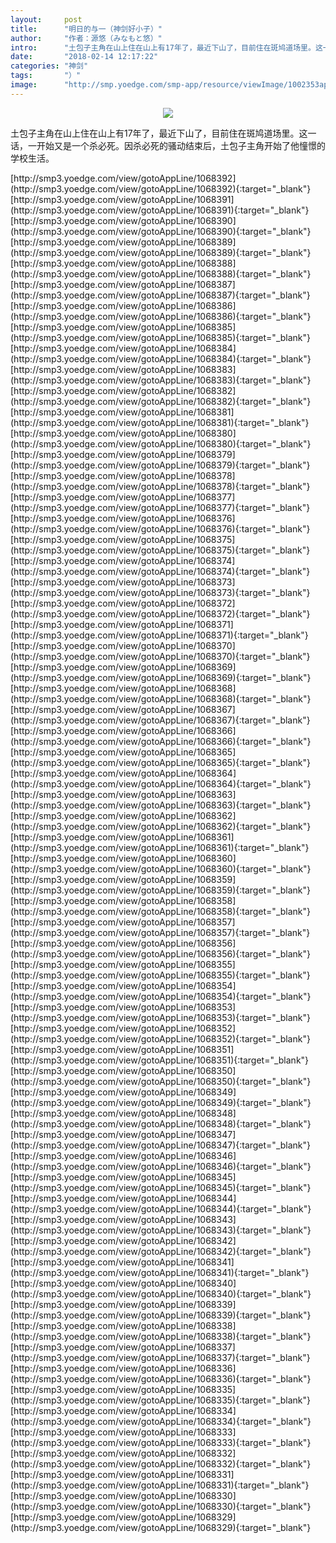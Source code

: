 ```yaml
---
layout:     post
title:      "明日的与一（神剑好小子）"
author:     "作者：源悠（みなもと悠）"
intro:      "土包子主角在山上住在山上有17年了，最近下山了，目前住在斑鸠道场里。这一话，一开始又是一个杀必死。因杀必死的骚动结束后，土包子主角开始了他憧憬的学校生活。"
date:       "2018-02-14 12:17:22"
categories: "神剑"
tags:       "）"
image:      "http://smp.yoedge.com/smp-app/resource/viewImage/1002353appline.png"
---
```

<div style="text-align: center">
<p><img src="http://smp.yoedge.com/smp-app/resource/viewImage/1002353appline.png"/></p>
</div>
<p class="post-meta">
<span>土包子主角在山上住在山上有17年了，最近下山了，目前住在斑鸠道场里。这一话，一开始又是一个杀必死。因杀必死的骚动结束后，土包子主角开始了他憧憬的学校生活。</span>
</p>
[http://smp3.yoedge.com/view/gotoAppLine/1068392](http://smp3.yoedge.com/view/gotoAppLine/1068392){:target="_blank"}
[http://smp3.yoedge.com/view/gotoAppLine/1068391](http://smp3.yoedge.com/view/gotoAppLine/1068391){:target="_blank"}
[http://smp3.yoedge.com/view/gotoAppLine/1068390](http://smp3.yoedge.com/view/gotoAppLine/1068390){:target="_blank"}
[http://smp3.yoedge.com/view/gotoAppLine/1068389](http://smp3.yoedge.com/view/gotoAppLine/1068389){:target="_blank"}
[http://smp3.yoedge.com/view/gotoAppLine/1068388](http://smp3.yoedge.com/view/gotoAppLine/1068388){:target="_blank"}
[http://smp3.yoedge.com/view/gotoAppLine/1068387](http://smp3.yoedge.com/view/gotoAppLine/1068387){:target="_blank"}
[http://smp3.yoedge.com/view/gotoAppLine/1068386](http://smp3.yoedge.com/view/gotoAppLine/1068386){:target="_blank"}
[http://smp3.yoedge.com/view/gotoAppLine/1068385](http://smp3.yoedge.com/view/gotoAppLine/1068385){:target="_blank"}
[http://smp3.yoedge.com/view/gotoAppLine/1068384](http://smp3.yoedge.com/view/gotoAppLine/1068384){:target="_blank"}
[http://smp3.yoedge.com/view/gotoAppLine/1068383](http://smp3.yoedge.com/view/gotoAppLine/1068383){:target="_blank"}
[http://smp3.yoedge.com/view/gotoAppLine/1068382](http://smp3.yoedge.com/view/gotoAppLine/1068382){:target="_blank"}
[http://smp3.yoedge.com/view/gotoAppLine/1068381](http://smp3.yoedge.com/view/gotoAppLine/1068381){:target="_blank"}
[http://smp3.yoedge.com/view/gotoAppLine/1068380](http://smp3.yoedge.com/view/gotoAppLine/1068380){:target="_blank"}
[http://smp3.yoedge.com/view/gotoAppLine/1068379](http://smp3.yoedge.com/view/gotoAppLine/1068379){:target="_blank"}
[http://smp3.yoedge.com/view/gotoAppLine/1068378](http://smp3.yoedge.com/view/gotoAppLine/1068378){:target="_blank"}
[http://smp3.yoedge.com/view/gotoAppLine/1068377](http://smp3.yoedge.com/view/gotoAppLine/1068377){:target="_blank"}
[http://smp3.yoedge.com/view/gotoAppLine/1068376](http://smp3.yoedge.com/view/gotoAppLine/1068376){:target="_blank"}
[http://smp3.yoedge.com/view/gotoAppLine/1068375](http://smp3.yoedge.com/view/gotoAppLine/1068375){:target="_blank"}
[http://smp3.yoedge.com/view/gotoAppLine/1068374](http://smp3.yoedge.com/view/gotoAppLine/1068374){:target="_blank"}
[http://smp3.yoedge.com/view/gotoAppLine/1068373](http://smp3.yoedge.com/view/gotoAppLine/1068373){:target="_blank"}
[http://smp3.yoedge.com/view/gotoAppLine/1068372](http://smp3.yoedge.com/view/gotoAppLine/1068372){:target="_blank"}
[http://smp3.yoedge.com/view/gotoAppLine/1068371](http://smp3.yoedge.com/view/gotoAppLine/1068371){:target="_blank"}
[http://smp3.yoedge.com/view/gotoAppLine/1068370](http://smp3.yoedge.com/view/gotoAppLine/1068370){:target="_blank"}
[http://smp3.yoedge.com/view/gotoAppLine/1068369](http://smp3.yoedge.com/view/gotoAppLine/1068369){:target="_blank"}
[http://smp3.yoedge.com/view/gotoAppLine/1068368](http://smp3.yoedge.com/view/gotoAppLine/1068368){:target="_blank"}
[http://smp3.yoedge.com/view/gotoAppLine/1068367](http://smp3.yoedge.com/view/gotoAppLine/1068367){:target="_blank"}
[http://smp3.yoedge.com/view/gotoAppLine/1068366](http://smp3.yoedge.com/view/gotoAppLine/1068366){:target="_blank"}
[http://smp3.yoedge.com/view/gotoAppLine/1068365](http://smp3.yoedge.com/view/gotoAppLine/1068365){:target="_blank"}
[http://smp3.yoedge.com/view/gotoAppLine/1068364](http://smp3.yoedge.com/view/gotoAppLine/1068364){:target="_blank"}
[http://smp3.yoedge.com/view/gotoAppLine/1068363](http://smp3.yoedge.com/view/gotoAppLine/1068363){:target="_blank"}
[http://smp3.yoedge.com/view/gotoAppLine/1068362](http://smp3.yoedge.com/view/gotoAppLine/1068362){:target="_blank"}
[http://smp3.yoedge.com/view/gotoAppLine/1068361](http://smp3.yoedge.com/view/gotoAppLine/1068361){:target="_blank"}
[http://smp3.yoedge.com/view/gotoAppLine/1068360](http://smp3.yoedge.com/view/gotoAppLine/1068360){:target="_blank"}
[http://smp3.yoedge.com/view/gotoAppLine/1068359](http://smp3.yoedge.com/view/gotoAppLine/1068359){:target="_blank"}
[http://smp3.yoedge.com/view/gotoAppLine/1068358](http://smp3.yoedge.com/view/gotoAppLine/1068358){:target="_blank"}
[http://smp3.yoedge.com/view/gotoAppLine/1068357](http://smp3.yoedge.com/view/gotoAppLine/1068357){:target="_blank"}
[http://smp3.yoedge.com/view/gotoAppLine/1068356](http://smp3.yoedge.com/view/gotoAppLine/1068356){:target="_blank"}
[http://smp3.yoedge.com/view/gotoAppLine/1068355](http://smp3.yoedge.com/view/gotoAppLine/1068355){:target="_blank"}
[http://smp3.yoedge.com/view/gotoAppLine/1068354](http://smp3.yoedge.com/view/gotoAppLine/1068354){:target="_blank"}
[http://smp3.yoedge.com/view/gotoAppLine/1068353](http://smp3.yoedge.com/view/gotoAppLine/1068353){:target="_blank"}
[http://smp3.yoedge.com/view/gotoAppLine/1068352](http://smp3.yoedge.com/view/gotoAppLine/1068352){:target="_blank"}
[http://smp3.yoedge.com/view/gotoAppLine/1068351](http://smp3.yoedge.com/view/gotoAppLine/1068351){:target="_blank"}
[http://smp3.yoedge.com/view/gotoAppLine/1068350](http://smp3.yoedge.com/view/gotoAppLine/1068350){:target="_blank"}
[http://smp3.yoedge.com/view/gotoAppLine/1068349](http://smp3.yoedge.com/view/gotoAppLine/1068349){:target="_blank"}
[http://smp3.yoedge.com/view/gotoAppLine/1068348](http://smp3.yoedge.com/view/gotoAppLine/1068348){:target="_blank"}
[http://smp3.yoedge.com/view/gotoAppLine/1068347](http://smp3.yoedge.com/view/gotoAppLine/1068347){:target="_blank"}
[http://smp3.yoedge.com/view/gotoAppLine/1068346](http://smp3.yoedge.com/view/gotoAppLine/1068346){:target="_blank"}
[http://smp3.yoedge.com/view/gotoAppLine/1068345](http://smp3.yoedge.com/view/gotoAppLine/1068345){:target="_blank"}
[http://smp3.yoedge.com/view/gotoAppLine/1068344](http://smp3.yoedge.com/view/gotoAppLine/1068344){:target="_blank"}
[http://smp3.yoedge.com/view/gotoAppLine/1068343](http://smp3.yoedge.com/view/gotoAppLine/1068343){:target="_blank"}
[http://smp3.yoedge.com/view/gotoAppLine/1068342](http://smp3.yoedge.com/view/gotoAppLine/1068342){:target="_blank"}
[http://smp3.yoedge.com/view/gotoAppLine/1068341](http://smp3.yoedge.com/view/gotoAppLine/1068341){:target="_blank"}
[http://smp3.yoedge.com/view/gotoAppLine/1068340](http://smp3.yoedge.com/view/gotoAppLine/1068340){:target="_blank"}
[http://smp3.yoedge.com/view/gotoAppLine/1068339](http://smp3.yoedge.com/view/gotoAppLine/1068339){:target="_blank"}
[http://smp3.yoedge.com/view/gotoAppLine/1068338](http://smp3.yoedge.com/view/gotoAppLine/1068338){:target="_blank"}
[http://smp3.yoedge.com/view/gotoAppLine/1068337](http://smp3.yoedge.com/view/gotoAppLine/1068337){:target="_blank"}
[http://smp3.yoedge.com/view/gotoAppLine/1068336](http://smp3.yoedge.com/view/gotoAppLine/1068336){:target="_blank"}
[http://smp3.yoedge.com/view/gotoAppLine/1068335](http://smp3.yoedge.com/view/gotoAppLine/1068335){:target="_blank"}
[http://smp3.yoedge.com/view/gotoAppLine/1068334](http://smp3.yoedge.com/view/gotoAppLine/1068334){:target="_blank"}
[http://smp3.yoedge.com/view/gotoAppLine/1068333](http://smp3.yoedge.com/view/gotoAppLine/1068333){:target="_blank"}
[http://smp3.yoedge.com/view/gotoAppLine/1068332](http://smp3.yoedge.com/view/gotoAppLine/1068332){:target="_blank"}
[http://smp3.yoedge.com/view/gotoAppLine/1068331](http://smp3.yoedge.com/view/gotoAppLine/1068331){:target="_blank"}
[http://smp3.yoedge.com/view/gotoAppLine/1068330](http://smp3.yoedge.com/view/gotoAppLine/1068330){:target="_blank"}
[http://smp3.yoedge.com/view/gotoAppLine/1068329](http://smp3.yoedge.com/view/gotoAppLine/1068329){:target="_blank"}


